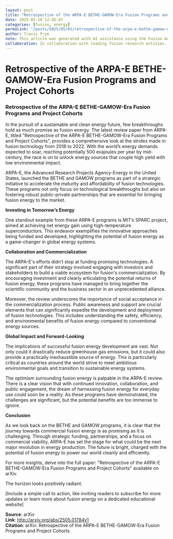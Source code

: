 ```yaml
---
layout: post
title: "Retrospective of the ARPA-E BETHE-GAMOW-Era Fusion Programs and Project Cohorts"
date: 2025-05-20 12:45:47
categories: [fusion, energy]
permalink: "/posts/2025/05/01/retrospective-of-the-arpa-e-bethe-gamow-era-fusion-programs-and-project-cohorts/"
author: Travis Frye
note: This article was generated with AI assistance using the Fusion Authority Engine, orchestrated by Travis Frye.
collaboration: In collaboration with leading fusion research entities.
---
```


# Retrospective of the ARPA-E BETHE-GAMOW-Era Fusion Programs and Project Cohorts

### Retrospective of the ARPA-E BETHE-GAMOW-Era Fusion Programs and Project Cohorts

In the pursuit of a sustainable and clean energy future, few breakthroughs hold as much promise as fusion energy. The latest review paper from ARPA-E, titled "Retrospective of the ARPA-E BETHE-GAMOW-Era Fusion Programs and Project Cohorts", provides a comprehensive look at the strides made in fusion technology from 2018 to 2022. With the world’s energy demands expected to soar, reaching potentially 500 exajoules per year by mid-century, the race is on to unlock energy sources that couple high yield with low environmental impact.

ARPA-E, the Advanced Research Projects Agency-Energy in the United States, launched the BETHE and GAMOW programs as part of a strategic initiative to accelerate the maturity and affordability of fusion technologies. These programs not only focus on technological breakthroughs but also on fostering robust public-private partnerships that are essential for bringing fusion energy to the market.

**Investing in Tomorrow’s Energy**

One standout example from these ARPA-E programs is MIT’s SPARC project, aimed at achieving net energy gain using high-temperature superconductors. This endeavor exemplifies the innovative approaches being funded and developed, highlighting the potential of fusion energy as a game-changer in global energy systems.

**Collaboration and Commercialization**

The ARPA-E's efforts didn’t stop at funding promising technologies. A significant part of their strategy involved engaging with investors and stakeholders to build a viable ecosystem for fusion's commercialization. By encouraging investment and clearly articulating the potential returns of fusion energy, these programs have managed to bring together the scientific community and the business sector in an unprecedented alliance.

Moreover, the review underscores the importance of social acceptance in the commercialization process. Public awareness and support are crucial elements that can significantly expedite the development and deployment of fusion technologies. This includes understanding the safety, efficiency, and environmental benefits of fusion energy compared to conventional energy sources.

**Global Impact and Forward-Looking**

The implications of successful fusion energy development are vast. Not only could it drastically reduce greenhouse gas emissions, but it could also provide a practically inexhaustible source of energy. This is particularly critical as countries around the world strive to meet ambitious environmental goals and transition to sustainable energy systems.

The optimism surrounding fusion energy is palpable in the ARPA-E review. There is a clear vision that with continued innovation, collaboration, and public engagement, the dream of harnessing fusion energy for everyday use could soon be a reality. As these programs have demonstrated, the challenges are significant, but the potential benefits are too immense to ignore.

**Conclusion**

As we look back on the BETHE and GAMOW programs, it is clear that the journey towards commercial fusion energy is as promising as it is challenging. Through strategic funding, partnerships, and a focus on commercial viability, ARPA-E has set the stage for what could be the next major revolution in energy production. The future is bright, charged with the potential of fusion energy to power our world cleanly and efficiently.

For more insights, delve into the full paper: "Retrospective of the ARPA-E BETHE-GAMOW-Era Fusion Programs and Project Cohorts" available on arXiv.

The horizon looks positively radiant.

[Include a simple call to action, like inviting readers to subscribe for more updates or learn more about fusion energy on a dedicated educational website]

**Source**: arXiv  
**Link**: http://arxiv.org/abs/2505.01784v1  
**Citation**: arXiv: Retrospective of the ARPA-E BETHE-GAMOW-Era Fusion Programs and Project
  Cohorts
